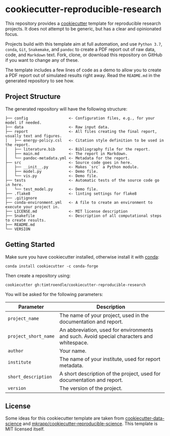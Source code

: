 # cookiecutter-reproducible-research

This repository provides a [cookiecutter](http://cookiecutter.readthedocs.io) template for reproducible research projects. It does not attempt to be generic, but has a clear and opinionated focus.

Projects build with this template aim at full automation, and use `Python 3.7`, `conda`, `Git`, `Snakemake`, and `pandoc` to create a PDF report out of raw data, code, and `Markdown` text. Fork, clone, or download this repository on GitHub if you want to change any of these.

The template includes a few lines of code as a demo to allow you to create a PDF report out of simulated results right away. Read the `README.md` in the generated repository to see how.

## Project Structure

The generated repository will have the following structure:

```
├── config                  <- Configuration files, e.g., for your model if needed.
├── data                    <- Raw input data.
├── report                  <- All files creating the final report, usually text and figures.
│   ├── energy-policy.csl   <- Citation style definition to be used in the report.
│   ├── literature.bib      <- Bibliography file for the report.
│   ├── main.md             <- The report in Markdown.
│   └── pandoc-metadata.yml <- Metadata for the report.
├── src                     <- Source code goes in here.
│   ├── __init__.py         <- Makes `src` a Python module.
│   ├── model.py            <- Demo file.
│   └── vis.py              <- Demo file.
├── tests                   <- Automatic tests of the source code go in here.
│   └── test_model.py       <- Demo file.
├── .flake8                 <- linting settings for flake8
├── .gitignore
├── conda-environment.yml   <- A file to create an environment to execute your project in.
├── LICENSE.md              <- MIT license description
├── Snakefile               <- Description of all computational steps to create results.
├── README.md
└── VERSION
```

## Getting Started

Make sure you have cookiecutter installed, otherwise install it with [conda](https://conda.io/docs/index.html):

    conda install cookiecutter -c conda-forge

Then create a repository using:

    cookiecutter gh:timtroendle/cookiecutter-reproducible-research

You will be asked for the following parameters:

Parameter | Description
--- | ---
`project_name` | The name of your project, used in the documentation and report.
`project_short_name` | An abbreviation, used for environments and such. Avoid special characters and whitespace.
`author` | Your name.
`institute` | The name of your institute, used for report metadata.
`short_description` | A short description of the project, used for documentation and report.
`version` | The version of the project.

## License

Some ideas for this cookiecutter template are taken from [cookiecutter-data-science](http://drivendata.github.io/cookiecutter-data-science/) and [mkrapp/cookiecutter-reproducible-science](https://github.com/mkrapp/cookiecutter-reproducible-science). This template is MIT licensed itself.
